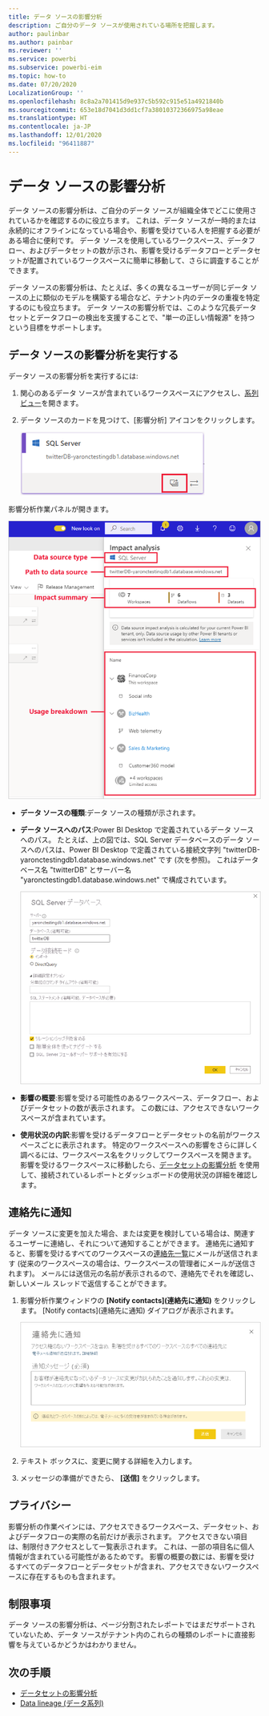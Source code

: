 ```yaml
---
title: データ ソースの影響分析
description: ご自分のデータ ソースが使用されている場所を把握します。
author: paulinbar
ms.author: painbar
ms.reviewer: ''
ms.service: powerbi
ms.subservice: powerbi-eim
ms.topic: how-to
ms.date: 07/20/2020
LocalizationGroup: ''
ms.openlocfilehash: 8c8a2a701415d9e937c5b592c915e51a4921840b
ms.sourcegitcommit: 653e18d7041d3dd1cf7a38010372366975a98eae
ms.translationtype: HT
ms.contentlocale: ja-JP
ms.lasthandoff: 12/01/2020
ms.locfileid: "96411887"
---
```

# <a name="data-source-impact-analysis"></a>データ ソースの影響分析

データ ソースの影響分析は、ご自分のデータ ソースが組織全体でどこに使用されているかを確認するのに役立ちます。 これは、データ ソースが一時的または永続的にオフラインになっている場合や、影響を受けている人を把握する必要がある場合に便利です。 データ ソースを使用しているワークスペース、データフロー、およびデータセットの数が示され、影響を受けるデータフローとデータセットが配置されているワークスペースに簡単に移動して、さらに調査することができます。

データ ソースの影響分析は、たとえば、多くの異なるユーザーが同じデータ ソースの上に類似のモデルを構築する場合など、テナント内のデータの重複を特定するのにも役立ちます。 データ ソースの影響分析では、このような冗長データセットとデータフローの検出を支援することで、"単一の正しい情報源" を持つという目標をサポートします。

## <a name="perform-data-source-impact-analysis"></a>データ ソースの影響分析を実行する

データソ ースの影響分析を実行するには:

1. 関心のあるデータ ソースが含まれているワークスペースにアクセスし、[系列ビュー](service-data-lineage.md)を開きます。
1. データ ソースのカードを見つけて、[影響分析] アイコンをクリックします。

    ![[影響分析] ボタンが表示されているデータ ソース カードのスクリーンショット。](media/service-data-source-impact-analysis/data-source-impact-analysis-button.png)
 
影響分析作業パネルが開きます。

![データ ソースの影響分析の作業ペインのスクリーンショット。](media/service-data-source-impact-analysis/data-source-impact-analyis-side-pane.png)
 
* **データ ソースの種類**:データ ソースの種類が示されます。
* **データ ソースへのパス**:Power BI Desktop で定義されているデータ ソースへのパス。 たとえば、上の図では、SQL Server データベースのデータ ソースへのパスは、Power BI Desktop で定義されている接続文字列 "twitterDB-yaronctestingdb1.database.windows.net" です (次を参照)。 これはデータベース名 "twitterDB" とサーバー名 "yaronctestingdb1.database.windows.net" で構成されています。

    ![Power BI Desktop での接続文字列の定義のスクリーンショット。](media/service-data-source-impact-analysis/connection-string-definition-in-desktop.png)
 
* **影響の概要**:影響を受ける可能性のあるワークスペース、データフロー、およびデータセットの数が表示されます。 この数には、アクセスできないワークスペースが含まれています。
* **使用状況の内訳**:影響を受けるデータフローとデータセットの名前がワークスペースごとに表示されます。 特定のワークスペースへの影響をさらに詳しく調べるには、ワークスペース名をクリックしてワークスペースを開きます。 影響を受けるワークスペースに移動したら、[データセットの影響分析](service-dataset-impact-analysis.md) を使用して、接続されているレポートとダッシュボードの使用状況の詳細を確認します。

## <a name="notify-contacts"></a>連絡先に通知

データ ソースに変更を加えた場合、または変更を検討している場合は、関連するユーザーに連絡し、それについて通知することができます。 連絡先に通知すると、影響を受けるすべてのワークスペースの[連絡先一覧](service-create-the-new-workspaces.md#create-a-contact-list)にメールが送信されます (従来のワークスペースの場合は、ワークスペースの管理者にメールが送信されます)。 メールには送信元の名前が表示されるので、連絡先でそれを確認し、新しいメール スレッドで返信することができます。 

1. 影響分析作業ウィンドウの **[Notify contacts]\(連絡先に通知\)** をクリックします。 [Notify contacts]\(連絡先に通知\) ダイアログが表示されます。

   ![データソースの [連絡先に通知] ダイアログのスクリーンショット。](media/service-data-source-impact-analysis/notify-contacts-dialog.png)

1. テキスト ボックスに、変更に関する詳細を入力します。
1. メッセージの準備ができたら、 **[送信]** をクリックします。

## <a name="privacy"></a>プライバシー

影響分析の作業ペインには、アクセスできるワークスペース、データセット、およびデータフローの実際の名前だけが表示されます。 アクセスできない項目は、制限付きアクセスとして一覧表示されます。 これは、一部の項目名に個人情報が含まれている可能性があるためです。
影響の概要の数には、影響を受けるすべてのデータフローとデータセットが含まれ、アクセスできないワークスペースに存在するものも含まれます。

## <a name="limitations"></a>制限事項

データ ソースの影響分析は、ページ分割されたレポートではまだサポートされていないため、データ ソースがテナント内のこれらの種類のレポートに直接影響を与えているかどうかはわかりません。

## <a name="next-steps"></a>次の手順

* [データセットの影響分析](service-dataset-impact-analysis.md)
* [Data lineage (データ系列)](service-data-lineage.md)